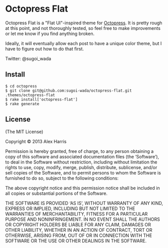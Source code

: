 Octopress Flat
==========
Octopress Flat is a "Flat UI"-inspired theme for [Octopress](http://octopress.org). It is pretty rough at this point, and not thoroughly tested, so feel free to make improvements or let me know if you find anything broken.

Ideally, it will eventually allow each post to have a unique color theme, but I have to figure out how to do that first.

Twitter: @sugoi_wada

Install
-------
    $ cd octopress
    $ git clone git@github.com:sugoi-wada/octopress-flat.git .themes/octopress-flat
    $ rake install['octopress-flat']
    $ rake generate

License
-------
(The MIT License)

Copyright © 2013 Alex Harris

Permission is hereby granted, free of charge, to any person obtaining a copy of this software and associated documentation files (the ‘Software’), to deal in the Software without restriction, including without limitation the rights to use, copy, modify, merge, publish, distribute, sublicense, and/or sell copies of the Software, and to permit persons to whom the Software is furnished to do so, subject to the following conditions:

The above copyright notice and this permission notice shall be included in all copies or substantial portions of the Software.

THE SOFTWARE IS PROVIDED ‘AS IS’, WITHOUT WARRANTY OF ANY KIND, EXPRESS OR IMPLIED, INCLUDING BUT NOT LIMITED TO THE WARRANTIES OF MERCHANTABILITY, FITNESS FOR A PARTICULAR PURPOSE AND NONINFRINGEMENT. IN NO EVENT SHALL THE AUTHORS OR COPYRIGHT HOLDERS BE LIABLE FOR ANY CLAIM, DAMAGES OR OTHER LIABILITY, WHETHER IN AN ACTION OF CONTRACT, TORT OR OTHERWISE, ARISING FROM, OUT OF OR IN CONNECTION WITH THE SOFTWARE OR THE USE OR OTHER DEALINGS IN THE SOFTWARE.

